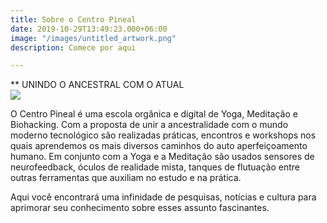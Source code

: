```yaml
---
title: Sobre o Centro Pineal
date: 2019-10-29T13:49:23.000+06:00
image: "/images/untitled_artwork.png"
description: Comece por aqui

---
```

\**               UNINDO O ANCESTRAL COM O ATUAL  
![](/uploads/untitled_artwork.png)

O Centro Pineal é uma escola orgânica e digital de Yoga, Meditação e Biohacking.  Com a proposta de unir a ancestralidade com o mundo moderno tecnológico são realizadas práticas, encontros e workshops nos quais aprendemos os mais diversos caminhos do auto aperfeiçoamento humano. Em conjunto com a Yoga e a Meditação são usados sensores de neurofeedback, óculos de realidade mista, tanques de flutuação entre outras ferramentas que auxiliam no estudo e na prática.

Aqui você encontrará uma infinidade de pesquisas, notícias e cultura para aprimorar seu conhecimento sobre esses assunto fascinantes.
